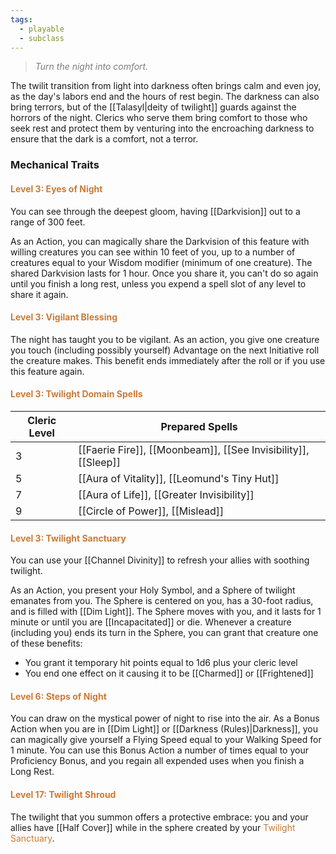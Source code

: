 ```yaml
---
tags:
  - playable
  - subclass
---
```

> *<span style="color:rgb(125, 125, 125)">Turn the night into comfort.</span>*

The twilit transition from light into darkness often brings calm and even joy, as the day's labors end and the hours of rest begin. The darkness can also bring terrors, but of the [[Talasyl|deity of twilight]] guards against the horrors of the night. Clerics who serve them bring comfort to those who seek rest and protect them by venturing into the encroaching darkness to ensure that the dark is a comfort, not a terror. 

### Mechanical Traits

#### <span style="color:rgb(203, 123, 55)">Level 3: Eyes of Night</span>
You can see through the deepest gloom, having [[Darkvision]] out to a range of 300 feet.

As an Action, you can magically share the Darkvision of this feature with willing creatures you can see within 10 feet of you, up to a number of creatures equal to your Wisdom modifier (minimum of one creature). The shared Darkvision lasts for 1 hour. Once you share it, you can't do so again until you finish a long rest, unless you expend a spell slot of any level to share it again.
#### <span style="color:rgb(203, 123, 55)">Level 3: Vigilant Blessing</span>
The night has taught you to be vigilant. As an action, you give one creature you touch (including possibly yourself) Advantage on the next Initiative roll the creature makes. This benefit ends immediately after the roll or if you use this feature again.
#### <span style="color:rgb(203, 123, 55)">Level 3: Twilight Domain Spells</span>

| Cleric Level | Prepared Spells                                                |
| ------------ | -------------------------------------------------------------- |
| 3            | [[Faerie Fire]], [[Moonbeam]], [[See Invisibility]], [[Sleep]] |
| 5            | [[Aura of Vitality]], [[Leomund's Tiny Hut]]                   |
| 7            | [[Aura of Life]], [[Greater Invisibility]]                     |
| 9            | [[Circle of Power]], [[Mislead]]                               |


#### <span style="color:rgb(203, 123, 55)">Level 3: Twilight Sanctuary</span> 
You can use your [[Channel Divinity]] to refresh your allies with soothing twilight.

As an Action, you present your Holy Symbol, and a Sphere of twilight emanates from you. The Sphere is centered on you, has a 30-foot radius, and is filled with [[Dim Light]]. The Sphere moves with you, and it lasts for 1 minute or until you are [[Incapacitated]] or die. Whenever a creature (including you) ends its turn in the Sphere, you can grant that creature one of these benefits:

- You grant it temporary hit points equal to 1d6 plus your cleric level
- You end one effect on it causing it to be [[Charmed]] or [[Frightened]]

#### <span style="color:rgb(203, 123, 55)">Level 6: Steps of Night</span>
You can draw on the mystical power of night to rise into the air. As a Bonus Action when you are in [[Dim Light]] or [[Darkness (Rules)|Darkness]], you can magically give yourself a Flying Speed equal to your Walking Speed for 1 minute. You can use this Bonus Action a number of times equal to your Proficiency Bonus, and you regain all expended uses when you finish a Long Rest.

#### <span style="color:rgb(203, 123, 55)">Level 17: Twilight Shroud</span>
The twilight that you summon offers a protective embrace: you and your allies have [[Half Cover]] while in the sphere created by your <span style="color:rgb(203, 123, 55)">Twilight Sanctuary</span>.